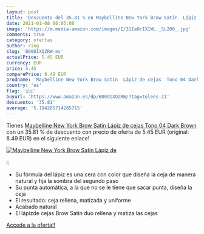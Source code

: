 ```yaml
---
layout: post
title: 'Descuento del 35.81 % en Maybelline New York Brow Satin  Lápiz de'
date: 2021-01-08 06:05:08
image: 'https://m.media-amazon.com/images/I/31IaOcIXIWL._SL200_.jpg'
comments: true
category: ofertas
author: ring
slug: 'B00OIXQZRW-es'
actualPrice: 5.45 EUR
currency: EUR
price: 5.45
comparePrice: 8.49 EUR
prodname: 'Maybelline New York Brow Satin  Lápiz de cejas  Tono 04 Dark Brown'
country: 'es'
flag: '🇪🇸'
buyurl: 'https://www.amazon.es/dp/B00OIXQZRW/?tag=tolees-21'
descuento: '35.81'
average: '5.194285714285715'
---
```


Tienes [Maybelline New York Brow Satin  Lápiz de cejas  Tono 04 Dark Brown](https://www.amazon.es/dp/B00OIXQZRW/?tag=tolees-21) con un 35.81 % de descuento con precio de oferta de 5.45 EUR (original: 8.49 EUR) en el siguiente enlace!

[![Maybelline New York Brow Satin  Lápiz de](https://m.media-amazon.com/images/I/31IaOcIXIWL._SL200_.jpg)](https://www.amazon.es/dp/B00OIXQZRW/?tag=tolees-21)

ℹ️:

- Su fórmula del lápiz es una cera con color que diseña la ceja de manera natural y fija la sombra del segundo paso
- Su punta automática, a la que no se le tiene que sacar punta, diseña la ceja
- El resultado: ceja rellena, matizada y uniforme
- Acabado natural
- El lápizde cejas Brow Satin duo rellena y matiza las cejas

[Accede a la oferta!!](https://www.amazon.es/dp/B00OIXQZRW/?tag=tolees-21)
